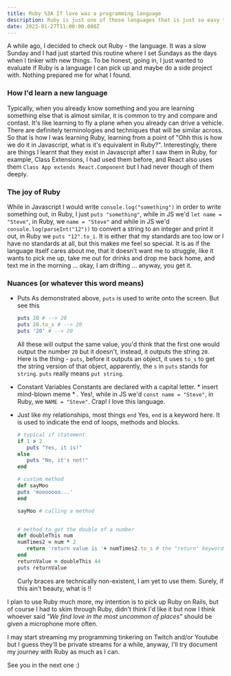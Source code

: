 ```yaml
---
title: Ruby %3A If love was a programming language
description: Ruby is just one of those languages that is just so easy to love.
date: 2023-01-27T11:00:00.000Z
---
```


A while ago, I decided to check out Ruby - the language. It was a slow Sunday and I had just started this routine where I set Sundays as the days when I tinker with new things. To be honest, going in, I just wanted to evaluate if Ruby is a language I can pick up and maybe do a side project with. Nothing prepared me for what I found.


### How I'd learn a new language

Typically, when you already know something and you are learning something else that is almost similar, it is common to try and compare and contast. It's like learning to fly a plane when you already can drive a vehicle. There are definitely terminologies and techniques that will be similar across. So that is how I was learning Ruby, learning from a point of "Ohh this is how we do it in Javascript, what is it's equivalent in Ruby?". Interestingly, there are things I learnt that they exist in Javascript after I saw them in Ruby, for example, Class Extensions, I had used them before, and React also uses them ``` Class App extends React.Component ``` but I had never though of them deeply.


### The joy of Ruby

While in Javascript I would write `` console.log("something") `` in order to write something out, in Ruby, I just `` puts "something" ``, while in JS we'd `` let name = "Steve" ``, in Ruby, we `` name = "Steve" `` and while in JS we'd `` console.log(parseInt("12")) `` to convert a string to an integer and print it out, in Ruby we `` puts "12".to_i ``. It is either that my standards are too low or I have no standards at all, but this makes me feel so special. It is as if the language itself cares about me, that it doesn't want me to struggle, like it wants to pick me up, take me out for drinks and drop me back home, and text me in the morning ... okay, I am drifting ... anyway, you get it.


### Nuances (or whatever this word means)

 - Puts
    As demonstrated above, `` puts `` is used to write onto the screen. But see this
    ``` ruby
    puts 20 # --> 20
    puts 20.to_s # --> 20
    puts '20' # --> 20

    ```

    All these will output the same value, you'd think that the first one would output the number `` 20 `` but it doesn't, instead, it outputs the string `` 20 ``. Here is the thing - `` puts ``, before it outputs an object, it uses `` to_s `` to get the string version of that object, apparently, the `` s `` in `` puts `` stands for `` string ``. `` puts `` really means `` put string ``.


- Constant Variables
    Constants are declared with a capital letter. * insert mind-blown meme * . Yes!, while in JS we'd `` const name = "Steve" ``, in Ruby, we `` NAME = "Steve" ``. Crap! I love this language.


 - Just like my relationships, most things `` end ``
     Yes, `` end `` is a keyword here. It is used to indicate the end of loops, methods and blocks. 

     ``` ruby
     # typical if statement
     if 1 > 2
        puts "Yes, it is!"
    else
        puts "No, it's not!"
    end

    # custom method
    def sayMoo 
    puts 'mooooooo...'
    end

    sayMoo # calling a method


    # method to get the double of a number
    def doubleThis num
    numTimes2 = num * 2
        return 'return value is '+ numTimes2.to_s # the "return" keyword is optional
    end
    returnValue = doubleThis 44
    puts returnValue

    ```

    Curly braces are technically non-existent, I am yet to use them. Surely, if this ain't beauty, what is !!


I plan to use Ruby much more, my intention is to pick up Ruby on Rails, but of course I had to skim through Ruby, didn't think I'd like it but now I think whoever said *"We find love in the most uncommon of places"* should be given a microphone more often.

I may start streaming my programming tinkering on Twitch and/or Youtube but I guess they'll be private streams for a while, anyway, I'll try document my journey with Ruby as much as I can.


See you in the next one :)
